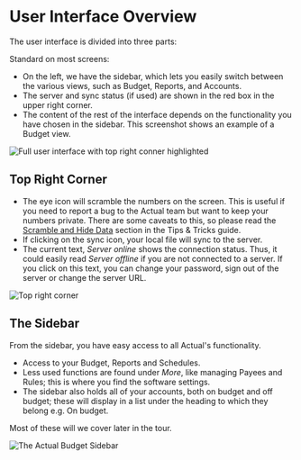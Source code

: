 # User Interface Overview

The user interface is divided into three parts:

Standard on most screens:

* On the left, we have the sidebar, which lets you easily switch between the various views, such as Budget, Reports, and Accounts.
* The server and sync status (if used) are shown in the red box in the upper right corner.
* The content of the rest of the interface depends on the functionality you have chosen in the sidebar. This screenshot shows an example of a Budget view.

![Full user interface with top right conner highlighted](/img/a-tour-of-actual/tour-overview-of-user-interface.png)

## Top Right Corner

* The eye icon will scramble the numbers on the screen. This is useful if you need to report a bug to the Actual team but want to keep your numbers private. There are some caveats to this, so please read the [Scramble and Hide Data](/docs/getting-started/tips-tricks#scramble-and-hide-data#) section in the Tips & Tricks guide.
* If clicking on the sync icon, your local file will sync to the server.
* The current text, _Server online_ shows the connection status. Thus, it could easily read _Server offline_ if you are not connected to a server. If you click on this text, you can change your password, sign out of the server or change the server URL.

![Top right corner](/img/a-tour-of-actual/tour-overview-top-right.png)

## The Sidebar


From the sidebar, you have easy access to all Actual's functionality.

* Access to your Budget, Reports and Schedules.
* Less used functions are found under _More_, like managing Payees and Rules; this is where you find the software settings.
* The sidebar also holds all of your accounts, both on budget and off budget; these will display in a list under the heading to which they belong e.g. On budget.

Most of these will we cover later in the tour.

![The Actual Budget Sidebar](/img/a-tour-of-actual/tour-overview-sidebar.png)
